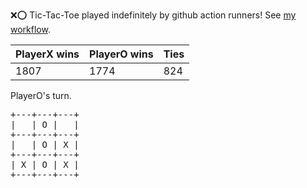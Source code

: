 :x::o: Tic-Tac-Toe played indefinitely by github action runners! See [my workflow](.github/workflows/play.yaml).

|PlayerX wins|PlayerO wins|Ties|
|-|-|-|
|1807|1774|824|

PlayerO's turn.

<pre>
+---+---+---+
|   | O |   |
+---+---+---+
|   | O | X |
+---+---+---+
| X | O | X |
+---+---+---+
</pre>